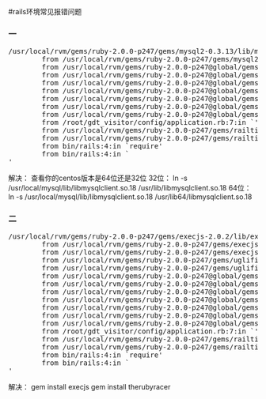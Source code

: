 #rails环境常见报错问题

### 一

<pre>
/usr/local/rvm/gems/ruby-2.0.0-p247/gems/mysql2-0.3.13/lib/mysql2.rb:8:in `require': libmysqlclient.so.18: cannot open shared object file: No such file or directory - /usr/local/rvm/gems/ruby-2.0.0-p247/gems/mysql2-0.3.13/lib/mysql2/mysql2.so (LoadError)
        from /usr/local/rvm/gems/ruby-2.0.0-p247/gems/mysql2-0.3.13/lib/mysql2.rb:8:in `<top (required)>'
        from /usr/local/rvm/gems/ruby-2.0.0-p247@global/gems/bundler-1.3.5/lib/bundler/runtime.rb:72:in `require'
        from /usr/local/rvm/gems/ruby-2.0.0-p247@global/gems/bundler-1.3.5/lib/bundler/runtime.rb:72:in `block (2 levels) in require'
        from /usr/local/rvm/gems/ruby-2.0.0-p247@global/gems/bundler-1.3.5/lib/bundler/runtime.rb:70:in `each'
        from /usr/local/rvm/gems/ruby-2.0.0-p247@global/gems/bundler-1.3.5/lib/bundler/runtime.rb:70:in `block in require'
        from /usr/local/rvm/gems/ruby-2.0.0-p247@global/gems/bundler-1.3.5/lib/bundler/runtime.rb:59:in `each'
        from /usr/local/rvm/gems/ruby-2.0.0-p247@global/gems/bundler-1.3.5/lib/bundler/runtime.rb:59:in `require'
        from /usr/local/rvm/gems/ruby-2.0.0-p247@global/gems/bundler-1.3.5/lib/bundler.rb:132:in `require'
        from /root/gdt_visitor/config/application.rb:7:in `<top (required)>'
        from /usr/local/rvm/gems/ruby-2.0.0-p247/gems/railties-4.0.0/lib/rails/commands.rb:62:in `require'
        from /usr/local/rvm/gems/ruby-2.0.0-p247/gems/railties-4.0.0/lib/rails/commands.rb:62:in `<top (required)>'
        from bin/rails:4:in `require'
        from bin/rails:4:in `<main>'
</pre>
解决：
查看你的centos版本是64位还是32位
32位：
ln -s /usr/local/mysql/lib/libmysqlclient.so.18 /usr/lib/libmysqlclient.so.18
64位：
ln -s /usr/local/mysql/lib/libmysqlclient.so.18 /usr/lib64/libmysqlclient.so.18


### 二

<pre>
/usr/local/rvm/gems/ruby-2.0.0-p247/gems/execjs-2.0.2/lib/execjs/runtimes.rb:51:in `autodetect': Could not find a JavaScript runtime. See https://github.com/sstephenson/execjs for a list of available runtimes. (ExecJS::RuntimeUnavailable)
        from /usr/local/rvm/gems/ruby-2.0.0-p247/gems/execjs-2.0.2/lib/execjs.rb:5:in `<module:ExecJS>'
        from /usr/local/rvm/gems/ruby-2.0.0-p247/gems/execjs-2.0.2/lib/execjs.rb:4:in `<top (required)>'
        from /usr/local/rvm/gems/ruby-2.0.0-p247/gems/uglifier-2.2.1/lib/uglifier.rb:3:in `require'
        from /usr/local/rvm/gems/ruby-2.0.0-p247/gems/uglifier-2.2.1/lib/uglifier.rb:3:in `<top (required)>'
        from /usr/local/rvm/gems/ruby-2.0.0-p247@global/gems/bundler-1.3.5/lib/bundler/runtime.rb:72:in `require'
        from /usr/local/rvm/gems/ruby-2.0.0-p247@global/gems/bundler-1.3.5/lib/bundler/runtime.rb:72:in `block (2 levels) in require'
        from /usr/local/rvm/gems/ruby-2.0.0-p247@global/gems/bundler-1.3.5/lib/bundler/runtime.rb:70:in `each'
        from /usr/local/rvm/gems/ruby-2.0.0-p247@global/gems/bundler-1.3.5/lib/bundler/runtime.rb:70:in `block in require'
        from /usr/local/rvm/gems/ruby-2.0.0-p247@global/gems/bundler-1.3.5/lib/bundler/runtime.rb:59:in `each'
        from /usr/local/rvm/gems/ruby-2.0.0-p247@global/gems/bundler-1.3.5/lib/bundler/runtime.rb:59:in `require'
        from /usr/local/rvm/gems/ruby-2.0.0-p247@global/gems/bundler-1.3.5/lib/bundler.rb:132:in `require'
        from /root/gdt_visitor/config/application.rb:7:in `<top (required)>'
        from /usr/local/rvm/gems/ruby-2.0.0-p247/gems/railties-4.0.0/lib/rails/commands.rb:62:in `require'
        from /usr/local/rvm/gems/ruby-2.0.0-p247/gems/railties-4.0.0/lib/rails/commands.rb:62:in `<top (required)>'
        from bin/rails:4:in `require'
        from bin/rails:4:in `<main>'
</pre>
解决：
gem install execjs
gem install therubyracer

